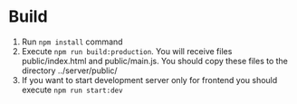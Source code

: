 # Build

1. Run `npm install` command
2. Execute `npm run build:production`. You will receive files public/index.html and public/main.js. You should copy these files to the directory ../server/public/
3. If you want to start development server only for frontend you should execute `npm run start:dev`